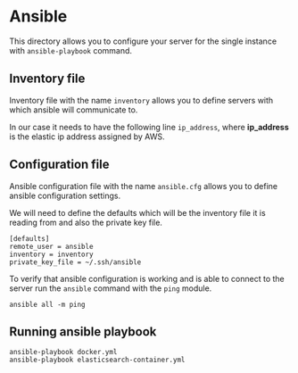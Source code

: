 # Ansible
This directory allows you to configure your server for the single instance with `ansible-playbook` command.

## Inventory file
Inventory file with the name `inventory` allows you to define servers with which ansible will communicate to.

In our case it needs to have the following line `ip_address`, where **ip_address** is the elastic ip address assigned by AWS.

## Configuration file
Ansible configuration file with the name `ansible.cfg` allows you to define ansible configuration settings.

We will need to define the defaults which will be the inventory file it is reading from and also the private key file.

```
[defaults]
remote_user = ansible
inventory = inventory
private_key_file = ~/.ssh/ansible
```

To verify that ansible configuration is working and is able to connect to the server run the `ansible` command with the `ping` module. 

```
ansible all -m ping
```

## Running ansible playbook
```
ansible-playbook docker.yml
ansible-playbook elasticsearch-container.yml
```